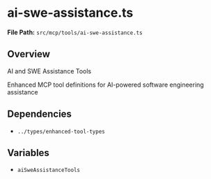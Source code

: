 # ai-swe-assistance.ts

**File Path:** `src/mcp/tools/ai-swe-assistance.ts`

## Overview

AI and SWE Assistance Tools

Enhanced MCP tool definitions for AI-powered software engineering assistance

## Dependencies

- `../types/enhanced-tool-types`

## Variables

- `aiSweAssistanceTools`

